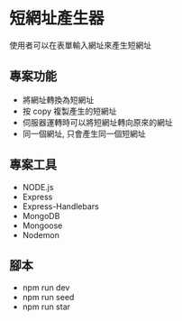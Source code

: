 # 短網址產生器
使用者可以在表單輸入網址來產生短網址

## 專案功能
* 將網址轉換為短網址
* 按 copy 複製產生的短網址
* 伺服器運轉時可以將短網址轉向原來的網址
* 同一個網址, 只會產生同一個短網址

## 專案工具
* NODE.js
* Express
* Express-Handlebars
* MongoDB
* Mongoose
* Nodemon

## 腳本
* npm run dev
* npm run seed
* npm run star